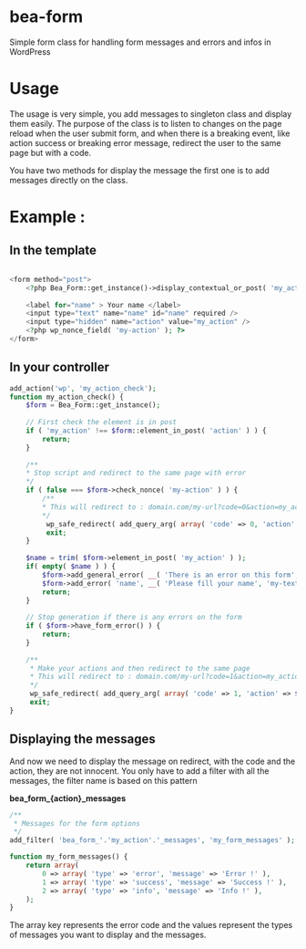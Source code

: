 # bea-form
Simple form class for handling form messages and errors and infos in WordPress

# Usage
The usage is very simple, you add messages to singleton class and display them easily.
The purpose of the class is to listen to changes on the page reload when the user submit form, and when there is a
breaking event, like action success or breaking error message, redirect the user to the same page but with a code. 

You have two methods for display the message the first one is to add messages directly on the class.

# Example :

## In the template
```php

<form method="post">
	<?php Bea_Form::get_instance()->display_contextual_or_post( 'my_action' ); ?>
	
	<label for="name" > Your name </label>
	<input type="text" name="name" id="name" required />
	<input type="hidden" name="action" value="my_action" />
	<?php wp_nonce_field( 'my-action' ); ?>
</form>
```

## In your controller

```php
add_action('wp', 'my_action_check'); 
function my_action_check() {
	$form = Bea_Form::get_instance();
	
	// First check the element is in post
	if ( 'my_action' !== $form::element_in_post( 'action' ) ) {
		return;
	}
	
	/**
	* Stop script and redirect to the same page with error
	*/
	if ( false === $form->check_nonce( 'my-action' ) ) {
		/**
		* This will redirect to : domain.com/my-url?code=0&action=my_action
		*/
		 wp_safe_redirect( add_query_arg( array( 'code' => 0, 'action' => $form::element_in_post( 'action' ) ), home_url( '/my-url' ) ) );
		 exit;
	}
	
	$name = trim( $form->element_in_post( 'my_action' ) );
	if( empty( $name ) ) {
		$form->add_general_error( __( 'There is an error on this form', 'my-text-domain' ) );
		$form->add_error( 'name', __( 'Please fill your name', 'my-text-domain' ) );
		return;
	}
	
	// Stop generation if there is any errors on the form
	if ( $form->have_form_error() ) {
		return;
	}
	
	/**
	 * Make your actions and then redirect to the same page
	 * This will redirect to : domain.com/my-url?code=1&action=my_action
	 */
	 wp_safe_redirect( add_query_arg( array( 'code' => 1, 'action' => $form::element_in_post( 'action' ) ), home_url( '/my-url' ) ) );
	 exit;
}
```

## Displaying the messages

And now we need to display the message on redirect, with the code and the action, they are not innocent.
You only have to add a filter with all the messages, the filter name is based on this pattern 

__bea\_form\_{action}\_messages__

```php
/**
 * Messages for the form options
 */
add_filter( 'bea_form_'.'my_action'.'_messages', 'my_form_messages' );

function my_form_messages() {
	return array(
		0 => array( 'type' => 'error', 'message' => 'Error !' ),
		1 => array( 'type' => 'success', 'message' => 'Success !' ),
		2 => array( 'type' => 'info', 'message' => 'Info !' ),
	);
}
```

The array key represents the error code and the values represent the types of messages you want to display and the messages.
